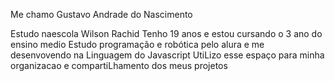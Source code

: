 Me chamo Gustavo Andrade do Nascimento 

Estudo naescola Wilson Rachid 
Tenho 19 anos e estou cursando o 3 ano do ensino medio 
Estudo programação e robótica pelo alura e me desenvovendo na Linguagem do Javascript
UtiLizo esse espaço para minha organizacao e compartiLhamento dos meus projetos

